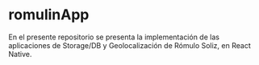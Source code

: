 # romulinApp
En el presente repositorio se presenta la implementación de las aplicaciones de Storage/DB y Geolocalización de Rómulo Soliz, en React Native.
